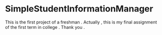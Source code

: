 # SimpleStudentInformationManager
This is the first project of a freshman . Actually , this is my final assignment of the first term in college . Thank you . 

